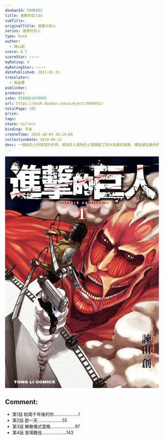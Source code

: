 ```yaml
---
doubanId: 5906052
title: 進擊的巨人01
subTitle: 
originalTitle: 進撃の巨人
series: 進擊的巨人
type: book
author: 
  - 諫山創
score: 8.7
scoreStar: ⭐⭐⭐⭐
myRating: 4
myRatingStar: ⭐⭐⭐⭐
datePublished: 2011-01-31
translator: 
  - 張益豐
publisher: 
producer: 
isbn: 9789861070995
url: https://book.douban.com/subject/5906052/
totalPage: 192
price: 
tags: 
state: collect
binding: 平装
createTime: 2024-10-04 20:19:06
collectionDate: 2019-06-12
desc: 一個由巨人所掌控的世界。成為巨人食物的人類築起了巨大高聳的城牆，犧牲通往牆外的自由，換來防止對方的侵略。但是虛有其表的和平卻在足以跨越城牆的大巨人出現之下瓦解，一場絕望的戰爭就此開始。
---
```


![image](99.Attachments/Files/s4619770.jpg)

Comment: 
---



  - 第1話 給兩千年後的你....................1
  - 第2話 那一天....................55
  - 第3話 解散儀式當晚....................97
  - 第4話 首場戰役....................143
